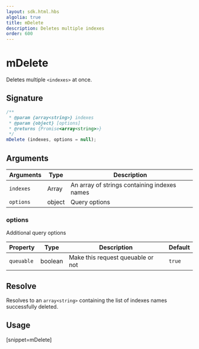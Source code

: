 ```yaml
---
layout: sdk.html.hbs
algolia: true
title: mDelete
description: Deletes multiple indexes
order: 600
---
```


# mDelete

Deletes multiple `<indexes>` at once.

## Signature

```javascript
/**
 * @param {array<string>} indexes
 * @param {object} [options]
 * @returns {Promise<array<string>>}
 */
mDelete (indexes, options = null);
```

## Arguments

| Arguments | Type   | Description                                  |
| --------- | ------ | -------------------------------------------- |
| `indexes` | Array  | An array of strings containing indexes names |
| `options` | object | Query options          |

### **options**

Additional query options

| Property   | Type    | Description                       | Default |
| ---------- | ------- | --------------------------------- | ------- |
| `queuable` | boolean | Make this request queuable or not | `true`  |

## Resolve

Resolves to an `array<string>` containing the list of indexes names successfully deleted.

## Usage

[snippet=mDelete]
